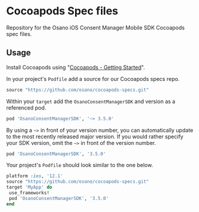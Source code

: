 # Cocoapods Spec files

Repository for the Osano iOS Consent Manager Mobile SDK Cocoapods spec files.

## Usage

Install Cocoapods using "[Cocoapods - Getting Started](https://guides.cocoapods.org/using/getting-started.html)".

In your project's `Podfile` add a source for our Cocoapods specs repo.

```Ruby
source "https://github.com/osano/cocoapods-specs.git"
```

Within your `target` add the `OsanoConsentManagerSDK` and version as a referenced pod.

```Ruby
pod 'OsanoConsentManagerSDK', '~> 3.5.0'
```

By using a `~>` in front of your version number, you can automatically update to the most recently released major version. If you would rather specify your SDK version, omit the `~>` in front of the version number.

```Ruby
pod 'OsanoConsentManagerSDK', '3.5.0'
```

Your project's `Podfile` should look similar to the one below.

```Ruby
platform :ios, '12.1'
source "https://github.com/osano/cocoapods-specs.git"
target 'MyApp' do
 use_frameworks!
 pod 'OsanoConsentManagerSDK', '3.5.0'
end
```
